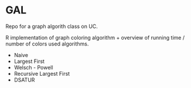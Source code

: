 # GAL
Repo for a graph algorith class on UC.


R implementation of graph coloring algorithm + overview of running time / number of colors used algorithms.

* Naive
* Largest First
* Welsch - Powell
* Recursive Largest First
* DSATUR

